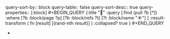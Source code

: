 query-sort-by:: block
query-table:: false
query-sort-desc:: true
query-properties:: [:block]
#+BEGIN_QUERY
{:title "🎲"
 :query [:find (pull ?b [*])
   :where 
     [?b :block/page ?p]
     [?b :block/refs ?t]
     [?t :block/name "☀️"]
 ]
 :result-transform ( fn [result] [(rand-nth result)] )
 :collapsed? true
}
#+END_QUERY

-